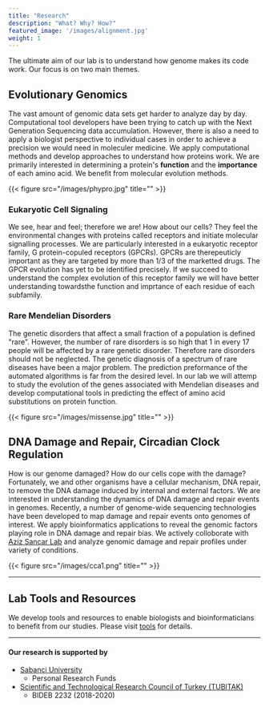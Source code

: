 ```yaml
---
title: "Research"
description: "What? Why? How?"
featured_image: '/images/alignment.jpg'
weight: 1
---
```


The ultimate aim of our lab is to understand how genome makes its code work. Our focus is on two main themes.

## Evolutionary Genomics

The vast amount of genomic data sets get harder to analyze day by day. Computational tool developers have been trying to catch up with the Next Generation Sequencing data accumulation. However, there is also a need to apply a biologist perspective to individual cases in order to achieve a precision we would need in moleculer medicine. We apply computational methods and develop approaches to understand how proteins work. We are primarily interested in determining a protein's **function** and the **importance** of each amino acid. We benefit from molecular evolution methods.

{{< figure src="/images/phypro.jpg" title="" >}}

### Eukaryotic Cell Signaling

We see, hear and feel; therefore we are! How about our cells? They feel the environmental changes with proteins called receptors and initiate molecular signalling processes. We are particularly interested in a eukaryotic receptor family, G protein-copuled receptors (GPCRs). GPCRs are therepeuticly important as they are targeted by more than 1/3 of the marketted drugs. The GPCR evolution has yet to be identified precisely. If we succeed to understand the complex evolution of this receptor family we will have better understanding towardsthe function and imprtance of each residue of each subfamily.

### Rare Mendelian Disorders

The genetic disorders that affect a small fraction of a population is defined "rare". However, the number of rare disorders is so high that 1 in every 17 people will be affected by a rare genetic disorder. Therefore rare disorders should not be neglected. The genetic diagnosis of a spectrum of rare diseases have been a major problem. The prediction preformance of the automated algorithms is far from the desired level. In our lab we will attemp to study the evolution of the genes associated with Mendelian diseases and develop computational tools in predicting the effect of amino acid substitutions on protein function.

{{< figure src="/images/missense.jpg" title="" >}}


## DNA Damage and Repair, Circadian Clock Regulation

How is our genome damaged? How do our cells cope with the damage? Fortunately, we and other organisms have a cellular mechanism, DNA repair, to remove the DNA damage induced by internal and external factors. We are interested in understanding the dynamics of DNA damage and repair events in genomes. Recently, a number of genome-wide sequencing technologies have been developed to map damage and repair events onto genomes of interest. We apply bioinformatics applications to reveal the genomic factors playing role in DNA damage and repair bias. We actively colloborate with [Aziz Sancar Lab](http://sancarlab.unc.edu) and analyze genomic damage and repair profiles under variety of conditions.

{{< figure src="/images/cca1.png" title="" >}}

___

## Lab Tools and Resources

We develop tools and resources to enable biologists and bioinformaticians to benefit from our studies. Please visit [tools](/tool) for details.


___
#### Our research is supported by
* [Sabanci University](http://sabanciuniv.edu)
    * Personal Research Funds
* [Scientific and Technological Research Council of Turkey (TUBITAK)](http://tubitak.gov.tr/en)
    * BIDEB 2232 (2018-2020)
<!-- {{< figure src="/images/tubitak_logo.svg" title="" >}} -->
